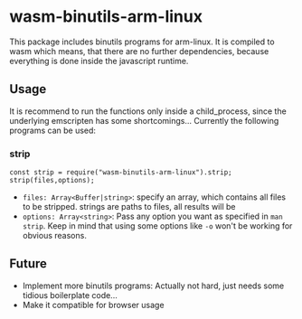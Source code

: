 # wasm-binutils-arm-linux

This package includes binutils programs for arm-linux. It is compiled to wasm which means, that there are no further dependencies, because everything is done inside the javascript runtime.

## Usage

It is recommend to run the functions only inside a child_process, since the underlying emscripten has some shortcomings...
Currently the following programs can be used:

### strip

    const strip = require("wasm-binutils-arm-linux").strip;
    strip(files,options);

- `files: Array<Buffer|string>`: specify an array, which contains all files to be stripped. strings are paths to files, all results will be 
- `options: Array<string>`: Pass any option you want as specified in `man strip`. Keep in mind that using some options like `-o` won't be working for obvious reasons.

## Future

- Implement more binutils programs: Actually not hard, just needs some tidious boilerplate code... 
- Make it compatible for browser usage